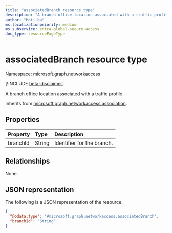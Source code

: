 ```yaml
---
title: "associatedBranch resource type"
description: "A branch office location associated with a traffic profile."
author: "Moti-ba"
ms.localizationpriority: medium
ms.subservice: entra-global-secure-access
doc_type: resourcePageType
---
```


# associatedBranch resource type

Namespace: microsoft.graph.networkaccess

[!INCLUDE [beta-disclaimer](../../includes/beta-disclaimer.md)]

A branch office location associated with a traffic profile.

Inherits from [microsoft.graph.networkaccess.association](../resources/networkaccess-association.md).

## Properties
|Property|Type|Description|
|:---|:---|:---|
|branchId|String|Identifier for the branch.|

## Relationships
None.

## JSON representation
The following is a JSON representation of the resource.
<!-- {
  "blockType": "resource",
  "@odata.type": "microsoft.graph.networkaccess.associatedBranch"
}
-->
``` json
{
  "@odata.type": "#microsoft.graph.networkaccess.associatedBranch",
  "branchId": "String"
}
```

